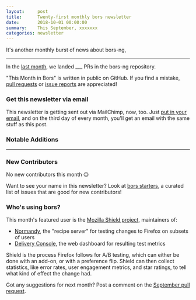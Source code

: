 ```yaml
---
layout:     post
title:      Twenty-first monthly bors newsletter
date:       2018-10-01 00:00:00
summary:    This September, xxxxxxx
categories: newsletter
---
```


It's another monthly burst of news about bors-ng,
___

In the [last month](https://github.com/bors-ng/bors-ng/pulls?utf8=%E2%9C%93&q=is%3Apr%20is%3Aclosed%20closed%3A2018-09-01..2018-09-30),
we landed ___ PRs in the bors-ng repository.

"This Month in Bors" is written in public on GitHub.
If you find a mistake, [pull requests] or [issue reports] are appreciated!

[pull requests]: https://github.com/bors-ng/bors-ng.github.io/pulls
[issue reports]: https://github.com/bors-ng/bors-ng.github.io/issues


### Get this newsletter via email

This newsletter is getting sent out via MailChimp, now, too.
Just [put in your email](#mailing-list),
and on the third day of every month,
you'll get an email with the same stuff as this post.


### Notable Additions

___


### New Contributors

No new contributors this month 😥

Want to see your name in this newsletter? Look at [bors starters](https://bors.tech/starters/), a curated list of issues that are good for new contributors!


### Who's using bors?

This month's featured user is the [Mozilla Shield project](https://wiki.mozilla.org/Firefox/Shield), maintainers of:

* [Normandy](https://github.com/mozilla/normandy), the "recipe server" for testing changes to Firefox on subsets of users
* [Delivery Console](https://github.com/mozilla/delivery-console), the web dashboard for resulting test metrics

Shield is the process Firefox follows for A/B testing, which can either be done with an add-on, or with a preference flip. Shield can then collect statistics, like error rates, user engagement metrics, and star ratings, to tell what kind of effect the change had.

Got any suggestions for next month?
Post a comment on the [September pull request](https://github.com/bors-ng/bors-ng.github.io/pull/___).
